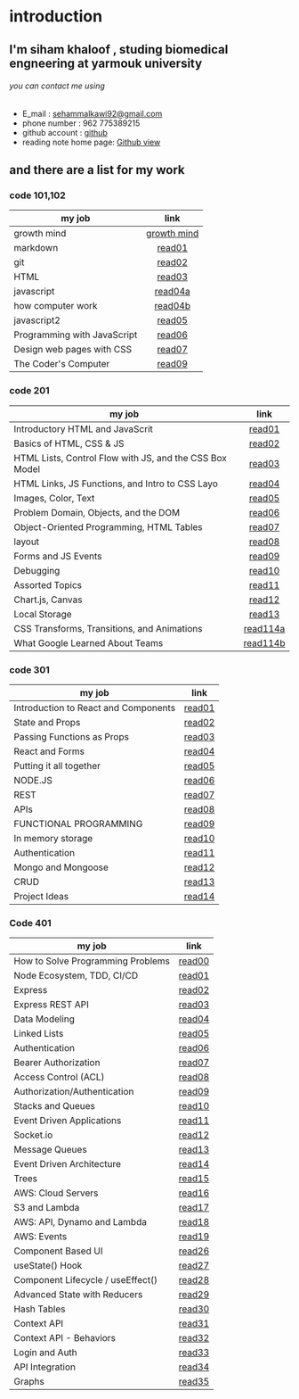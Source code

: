 # introduction

## I'm siham khaloof , studing biomedical engneering at yarmouk university

###### you can contact me using

* E_mail : sehammalkawi92@gmail.com
* phone number : 962 775389215
* github account : [github](https://github.com/sbkhaloof)
* reading note home page: [Github view](https://github.com/sbkhaloof/growthmindsit)

## and there are a list for my work

### code 101,102

|      my job               |                          link                                      |
|-------------------------- |:------------------------------------------------------------------:|
|   growth mind             |[growth mind](https://sbkhaloof.github.io/growthmindsit/growthmind) |
|     markdown              |[read01](https://sbkhaloof.github.io/growthmindsit/read01)          |
|      git                  |[read02](https://sbkhaloof.github.io/growthmindsit/read02)          |
|     HTML                  |[read03]( https://sbkhaloof.github.io/growthmindsit/read03)         |
|   javascript              |[read04a](https://sbkhaloof.github.io/growthmindsit/read04a)        |
|how computer work          |[read04b](https://sbkhaloof.github.io/growthmindsit/read04b)        |
|   javascript2             |[read05](https://sbkhaloof.github.io/growthmindsit/read05)          |
|Programming with JavaScript|[read06](https://sbkhaloof.github.io/growthmindsit/read06)          |
|Design web pages with CSS  |[read07](https://sbkhaloof.github.io/growthmindsit/read07)          |
|   The Coder's Computer    |[read09](https://sbkhaloof.github.io/growthmindsit/read09)          |

### code 201

|                     my job                            |                    link                                       |
|------------------------------------------------------ |:------------------------------------------------------------: |
|           Introductory HTML and JavaScrit             |[read01](https://sbkhaloof.github.io/growthmindsit/class-01)   |
|             Basics of HTML, CSS & JS                  |[read02](https://sbkhaloof.github.io/growthmindsit/class-02)   |
|HTML Lists, Control Flow with JS, and the CSS Box Model|[read03](https://sbkhaloof.github.io/growthmindsit/class-03)   |
|     HTML Links, JS Functions, and Intro to CSS Layo   |[read04](https://sbkhaloof.github.io/growthmindsit/class-04)   |
|                Images, Color, Text                    |[read05](https://sbkhaloof.github.io/growthmindsit/class-05)   |
|      Problem Domain, Objects, and the DOM             |[read06](https://sbkhaloof.github.io/growthmindsit/class-06)   |
|  Object-Oriented Programming, HTML Tables             |[read07](https://sbkhaloof.github.io/growthmindsit/class-07)   |
|                           layout                      |[read08](https://sbkhaloof.github.io/growthmindsit/class-08)   |
|                 Forms and JS Events                   |[read09](https://sbkhaloof.github.io/growthmindsit/class-09)   |
|                       Debugging                       |[read10](https://sbkhaloof.github.io/growthmindsit/class-10)   |
|               Assorted Topics                         |[read11](https://sbkhaloof.github.io/growthmindsit/class-11)   |
|                Chart.js, Canvas                       |[read12](https://sbkhaloof.github.io/growthmindsit/class-12)   |
|                Local Storage                          |[read13](https://sbkhaloof.github.io/growthmindsit/class-13)   |
|      CSS Transforms, Transitions, and Animations      |[read114a](https://sbkhaloof.github.io/growthmindsit/class-14a)|
|             What Google Learned About Teams           |[read114b](https://sbkhaloof.github.io/growthmindsit/class-14b)|

### code 301

|                     my job                            |                    link                                        |
|------------------------------------------------------ |:-------------------------------------------------------------: |
|          Introduction to React and Components         |[read01](https://sbkhaloof.github.io/growthmindsit/read_class1) |
|                  State and Props                      |[read02](https://sbkhaloof.github.io/growthmindsit/read_class2) |
|              Passing Functions as Props               |[read03](https://sbkhaloof.github.io/growthmindsit/read_class3) |
|                   React and Forms                     |[read04](https://sbkhaloof.github.io/growthmindsit/read_class4) |
|              Putting it all together                  |[read05](https://sbkhaloof.github.io/growthmindsit/read_class5) |
|                      NODE.JS                          |[read06](https://sbkhaloof.github.io/growthmindsit/read_class6) |
|                       REST                            |[read07](https://sbkhaloof.github.io/growthmindsit/read_class7) |
|                       APIs                            |[read08](https://sbkhaloof.github.io/growthmindsit/read_class8) |
|               FUNCTIONAL PROGRAMMING                  |[read09](https://sbkhaloof.github.io/growthmindsit/read_class9) |
|                  In memory storage                    |[read10](https://sbkhaloof.github.io/growthmindsit/read_class10)|
|                    Authentication                     |[read11](https://sbkhaloof.github.io/growthmindsit/read_class11)|
|                  Mongo and Mongoose                   |[read12](https://sbkhaloof.github.io/growthmindsit/read_class12)|
|                        CRUD                           |[read13](https://sbkhaloof.github.io/growthmindsit/read_class13)|
|                Project Ideas                          |[read14](https://sbkhaloof.github.io/growthmindsit/read_class14)|

### Code 401

|                     my job                            |                        link                                        |
|------------------------------------------------------ |:-----------------------------------------------------------------: |
|         How to Solve Programming Problems             |[read00](https://sbkhaloof.github.io/growthmindsit/prep-401)        |
|              Node Ecosystem, TDD, CI/CD               |[read01](https://sbkhaloof.github.io/growthmindsit/read-class01-401)|
|                       Express                         |[read02](https://sbkhaloof.github.io/growthmindsit/read-class02-401)|
|                Express REST API                       |[read03](https://sbkhaloof.github.io/growthmindsit/read-class03-401)|
|                 Data Modeling                         |[read04](https://sbkhaloof.github.io/growthmindsit/read-class04-401)|
|                 Linked Lists                          |[read05](https://sbkhaloof.github.io/growthmindsit/read-class05-401)|
|                  Authentication                       |[read06](https://sbkhaloof.github.io/growthmindsit/read-class06-401)|
|             Bearer Authorization                      |[read07](https://sbkhaloof.github.io/growthmindsit/read-class07-401)|
|             Access Control (ACL)                      |[read08](https://sbkhaloof.github.io/growthmindsit/read-class08-401)|
|          Authorization/Authentication                 |[read09](https://sbkhaloof.github.io/growthmindsit/read-class09-401)|
|                 Stacks and Queues                     |[read10](https://sbkhaloof.github.io/growthmindsit/read-class10-401)|
|              Event Driven Applications                |[read11](https://sbkhaloof.github.io/growthmindsit/read-class11-401)|
|                      Socket.io                        |[read12](https://sbkhaloof.github.io/growthmindsit/read-class12-401)|
|                  Message Queues                       |[read13](https://sbkhaloof.github.io/growthmindsit/read-class13-401)|
|              Event Driven Architecture                |[read14](https://sbkhaloof.github.io/growthmindsit/read-class14-401)|
|                      Trees                            |[read15](https://sbkhaloof.github.io/growthmindsit/read-class15-401)|
|                AWS: Cloud Servers                     |[read16](https://sbkhaloof.github.io/growthmindsit/read-class16-401)|
|                     S3 and Lambda                     |[read17](https://sbkhaloof.github.io/growthmindsit/read-class17-401)|
|             AWS: API, Dynamo and Lambda               |[read18](https://sbkhaloof.github.io/growthmindsit/read-class18-401)|
|                         AWS: Events                   |[read19](https://sbkhaloof.github.io/growthmindsit/read-class19-401)|
|                 Component Based UI                    |[read26](https://sbkhaloof.github.io/growthmindsit/read-class26-401)|
|                     useState() Hook                   |[read27](https://sbkhaloof.github.io/growthmindsit/read-class27-401)|
|          Component Lifecycle / useEffect()            |[read28](https://sbkhaloof.github.io/growthmindsit/read-class28-401)|
|              Advanced State with Reducers             |[read29](https://sbkhaloof.github.io/growthmindsit/read-class29-401)|
|                      Hash Tables                      |[read30](https://sbkhaloof.github.io/growthmindsit/read-class30-401)|
|                     Context API                       |[read31](https://sbkhaloof.github.io/growthmindsit/read-class31-401)|
|             Context API - Behaviors                   |[read32](https://sbkhaloof.github.io/growthmindsit/read-class32-401)|
|                    Login  and Auth                    |[read33](https://sbkhaloof.github.io/growthmindsit/read-class33-401)|
|                   API Integration                     |[read34](https://sbkhaloof.github.io/growthmindsit/read-class34-401)|
|                      Graphs                           |[read35](https://sbkhaloof.github.io/growthmindsit/read-class35-401)|

